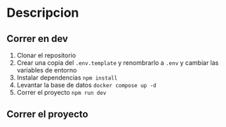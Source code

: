 # Descripcion

## Correr en dev

1. Clonar el repositorio
2. Crear una copia del ```.env.template``` y renombrarlo a ```.env``` y cambiar las variables de entorno
3. Instalar dependencias ```npm install ```
4. Levantar la base de datos ```docker compose up -d```
5. Correr el proyecto ```npm run dev ```

## Correr el proyecto